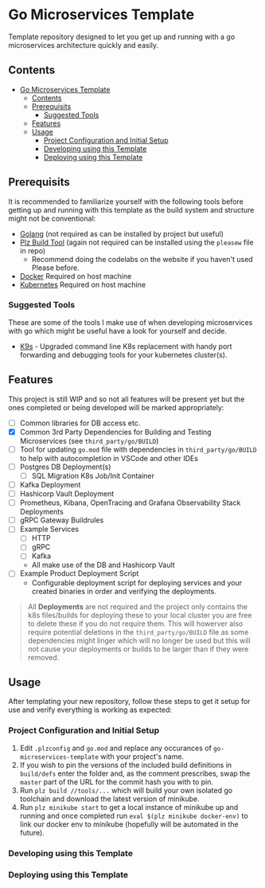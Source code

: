 # Go Microservices Template

Template repository designed to let you get up and running with a go microservices architecture quickly and easily.

## Contents

- [Go Microservices Template](#go-microservices-template)
  - [Contents](#contents)
  - [Prerequisits](#prerequisits)
    - [Suggested Tools](#suggested-tools)
  - [Features](#features)
  - [Usage](#usage)
    - [Project Configuration and Initial Setup](#project-configuration-and-initial-setup)
    - [Developing using this Template](#developing-using-this-template)
    - [Deploying using this Template](#deploying-using-this-template)

## Prerequisits

It is recommended to familiarize yourself with the following tools before getting up and running with this template as the build system and structure might not be conventional:

- [Golang](https://golang.org/) (not required as can be installed by project but useful)
- [Plz Build Tool](https://please.build/) (again not required can be installed using the `pleasew` file in repo)
  - Recommend doing the codelabs on the website if you haven't used Please before.
- [Docker](https://www.docker.com/) Required on host machine
- [Kubernetes](https://kubernetes.io/) Required on host machine

### Suggested Tools

These are some of the tools I make use of when developing microservices with go which might be useful have a look for yourself and decide.

- [K9s](https://github.com/derailed/k9s) - Upgraded command line K8s replacement with handy port forwarding and debugging tools for your kubernetes cluster(s).

## Features

This project is still WIP and so not all features will be present yet but the ones completed or being developed will be marked appropriately:

- [ ] Common libraries for DB access etc.
- [x] Common 3rd Party Dependencies for Building and Testing Microservices (see `third_party/go/BUILD`)
- [ ] Tool for updating `go.mod` file with dependencies in `third_party/go/BUILD` to help with autocompletion in VSCode and other IDEs
- [ ] Postgres DB Deployment(s)
  - [ ] SQL Migration K8s Job/Init Container
- [ ] Kafka Deployment
- [ ] Hashicorp Vault Deployment
- [ ] Prometheus, Kibana, OpenTracing and Grafana Observability Stack Deployments
- [ ] gRPC Gateway Buildrules
- [ ] Example Services
  - [ ] HTTP
  - [ ] gRPC
  - [ ] Kafka
  - All make use of the DB and Hashicorp Vault
- [ ] Example Product Deployment Script
  - Configurable deployment script for deploying services and your created binaries in order and verifying the deployments.

> All **Deployments** are not required and the project only contains the k8s files/builds for deploying these to your local cluster you are free to delete these if you do not require them. This will howerver also require potential deletions in the `third_party/go/BUILD` file as some dependencies might linger which will no longer be used but this will not cause your deployments or builds to be larger than if they were removed.

## Usage

After templating your new repository, follow these steps to get it setup for use and verify everything is working as expected:

### Project Configuration and Initial Setup

1. Edit `.plzconfig` and `go.mod` and replace any occurances of `go-microservices-template` with your project's name.
2. If you wish to pin the versions of the included build definitions in `build/defs` enter the folder and, as the comment prescribes, swap the `master` part of the URL for the commit hash you with to pin.
3. Run `plz build //tools/...` which will build your own isolated go toolchain and download the latest version of minikube.
4. Run `plz minikube start` to get a local instance of minikube up and running and once completed run `eval $(plz minikube docker-env)` to link our docker env to minikube (hopefully will be automated in the future).

### Developing using this Template

### Deploying using this Template
